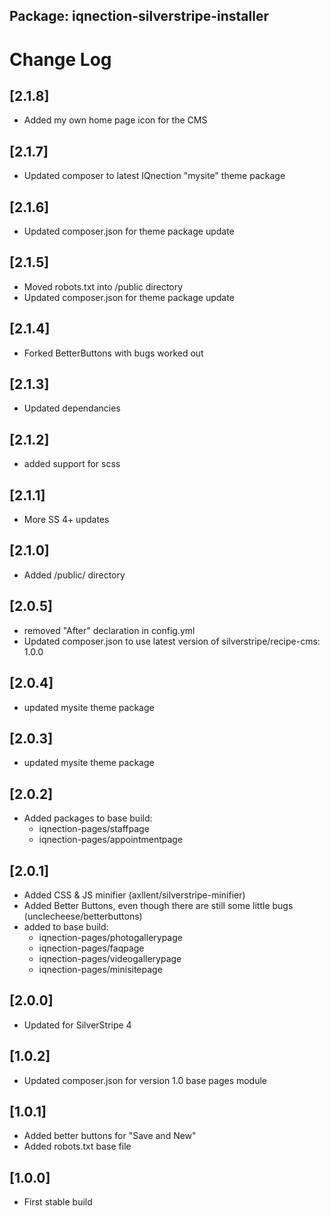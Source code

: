 ## Package: iqnection-silverstripe-installer
# Change Log

## [2.1.8]
- Added my own home page icon for the CMS

## [2.1.7]
- Updated composer to latest IQnection "mysite" theme package

## [2.1.6]
- Updated composer.json for theme package update

## [2.1.5]
- Moved robots.txt into /public directory
- Updated composer.json for theme package update

## [2.1.4]
- Forked BetterButtons with bugs worked out

## [2.1.3]
- Updated dependancies

## [2.1.2]
- added support for scss

## [2.1.1]
- More SS 4+ updates

## [2.1.0]
- Added /public/ directory

## [2.0.5]
- removed "After" declaration in config.yml
- Updated composer.json to use latest version of silverstripe/recipe-cms: 1.0.0

## [2.0.4]
- updated mysite theme package

## [2.0.3]
- updated mysite theme package

## [2.0.2]
- Added packages to base build:
	- iqnection-pages/staffpage
	- iqnection-pages/appointmentpage

## [2.0.1]
- Added CSS & JS minifier (axllent/silverstripe-minifier)
- Added Better Buttons, even though there are still some little bugs (unclecheese/betterbuttons)
- added to base build:
	- iqnection-pages/photogallerypage
	- iqnection-pages/faqpage
    - iqnection-pages/videogallerypage
	- iqnection-pages/minisitepage

## [2.0.0]
- Updated for SilverStripe 4

## [1.0.2]
- Updated composer.json for version 1.0 base pages module


## [1.0.1]
- Added better buttons for "Save and New"
- Added robots.txt base file


## [1.0.0]
- First stable build